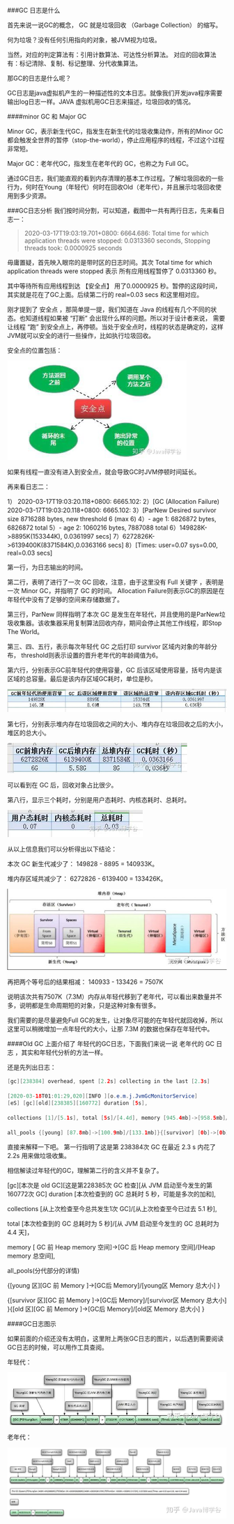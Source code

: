 ###GC 日志是什么

首先来说一说GC的概念， GC 就是垃圾回收 （Garbage Collection） 的缩写。

何为垃圾？没有任何引用指向的对象，被JVM视为垃圾。

当然，对应的判定算法有：引用计数算法、可达性分析算法。 对应的回收算法有：标记清除、复制、标记整理、分代收集算法。

那GC的日志是什么呢？

GC日志是java虚拟机产生的一种描述性的文本日志。就像我们开发java程序需要输出log日志一样。JAVA 虚拟机用GC日志来描述，垃圾回收的情况。

####minor GC 和 Major GC

Minor GC，表示新生代GC，指发生在新生代的垃圾收集动作，所有的Minor GC都会触发全世界的暂停（stop-the-world），停止应用程序的线程，不过这个过程非常短。

Major GC：老年代GC，指发生在老年代的 GC，也称之为 Full GC。

通过GC日志，我们能直观的看到内存清理的基本工作过程。了解垃圾回收的一些行为，何时在Young（年轻代）何时在回收Old（老年代），并且展示垃圾回收使用到多少资源。

###GC日志分析
我们按时间分割，可以知道，截图中一共有两行日志，先来看日志一：

>2020-03-17T19:03:19.701+0800: 6664.686: Total time for which application threads were stopped: 0.0313360 seconds, Stopping threads took: 0.0000925 seconds

毋庸置疑，首先映入眼帘的是带时区的日志时间。其次 Total time for which application threads were stopped 表示 所有应用线程暂停了 0.0313360 秒。

其中等待所有应用线程到达 【安全点】 用了0.0000925 秒。暂停的这段时间，其实就是花在了GC上面。后续第二行的 real=0.03 secs 和这里相对应。

刚才提到了 安全点 ，那简单提一提，我们知道在 Java 的线程有几个不同的状态。也知道线程如果被 “打断” 会出现什么样的问题。所以对于设计者来说，
需要让线程 “跑” 到安全点上，再停顿。当处于安全点时，线程的状态是确定的，这样JVM就可以安全的进行一些操作，比如执行垃圾回收。

安全点的位置包括：

![](2.7.6/1.jpg)


如果有线程一直没有进入到安全点，就会导致GC时JVM停顿时间延长。

再来看日志二：

1） 2020-03-17T19:03:20.118+0800: 6665.102:
2）[GC (Allocation Failure) 2020-03-17T19:03:20.118+0800: 6665.102: 
3）[ParNew Desired survivor size 8716288 bytes, new threshold 6 (max 6)
4）- age   1:    6826872 bytes,    6826872 total
5）- age   2:    1060216 bytes,    7887088 total
6）149828K->8895K(153344K), 0.0361997 secs] 
7）6272826K->6139400K(8371584K),0.0363166 secs]
8）[Times: user=0.07 sys=0.00, real=0.03 secs]

第一行，为日志输出的时间。

第二行，表明了进行了一次 GC 回收，注意，由于这里没有 Full 关键字 ，表明是一次 Minor GC，并指明了 GC 的时间。 Allocation Failure则表示GC的原因是在年轻代中没有了足够的空间来存储数据了。

第三行，ParNew 同样指明了本次 GC 是发生在年轻代，并且使用的是ParNew垃圾收集器。该收集器采用复制算法回收内存，期间会停止其他工作线程，即Stop The World。

第三、四、五行，表示每次年轻代 GC 之后打印 survivor 区域内对象的年龄分布， threshold则表示设置的晋升老年代的年龄阈值为6。

第六行，分别表示GC前年轻代的使用容量，GC 后该区域使用容量，括号内是该区域的总容量。最后是该内存区域GC耗时，单位是秒。

![](2.7.6/2.jpg)

第七行，分别表示堆内存在垃圾回收之间的大小、堆内存在垃圾回收之后的大小，堆区的总大小。

![](2.7.6/3.jpg)

可以看到在 GC 后，回收对象占比很少。

第八行，显示三个耗时，分别是用户态耗时、内核态耗时、总耗时。

![](2.7.6/4.jpg)

从以上信息我们可以分析得出以下结论：

本次 GC 新生代减少了： 149828 - 8895 = 140933K。

堆内存区域共减少了： 6272826 - 6139400 = 133426K。

![](2.7.6/5.jpg)

再把两个等号后的结果相减： 140933 - 133426 = 7507K

说明该次共有7507K（7.3M）内存从年轻代移到了老年代，可以看出来数量并不多，说明都是生命周期短的对象，只是这种对象有很多。

我们需要的是尽量避免Full GC的发生，让对象尽可能的在年轻代就回收掉，所以这里可以稍微增加一点年轻代的大小，让那 7.3M 的数据也保存在年轻代中。

####Old GC
上面介绍了 年轻代的GC日志，下面我们来说一说 老年代的 GC 日志 ，其实和年轻代分析的方法一样。

还是先列出日志：

```java
[gc][238384] overhead, spent [2.2s] collecting in the last [2.3s]

[2020-03-18T01:01:29,020][INFO ][o.e.m.j.JvmGcMonitorService]
[eS] [gc][old][238385][160772] duration [5s], 

collections [1]/[5.1s], total [5s]/[4.4d], memory [945.4mb]->[958.5mb]/[1007.3mb],

all_pools {[young] [87.8mb]->[100.9mb]/[133.1mb]}{[survivor] [0b]->[0b]/[16.6mb]}{[old] [857.6mb]->[857.6mb]/[857.6mb]}
```
直接来解释一下吧。 第一行指明了这是第 238384次 GC 在最近 2.3 s 内花了 2.2s 用来做垃圾收集。

相信解读过年轻代的GC，理解第二行的含义并不复杂了。

[gc][本次是 old GC][这是第228385次 GC 检查][从 JVM 启动至今发生的第 160772次 GC] duration [本次检查到的 GC 总耗时 5 秒，可能是多次的加和],

collections [从上次检查至今总共发生1次 GC]/[从上次检查至今已过去 5.1 秒],

total [本次检查到的 GC 总耗时为 5 秒]/[从 JVM 启动至今发生的 GC 总耗时为 4.4 天]，

memory [ GC 前 Heap memory 空间]->[GC 后 Heap memory 空间]/[Heap memory 总空间],

all_pools(分代部分的详情)

{[young 区][GC 前 Memory ]->[GC后 Memory]/[young区 Memory 总大小] }

{[survivor 区][GC 前 Memory ]->[GC后 Memory]/[survivor区 Memory 总大小] }{[old 区][GC 前 Memory ]->[GC后 Memory]/[old区 Memory 总大小] }


####GC日志图示

如果前面的介绍还没有太明白，这里附上两张GC日志的图片，以后遇到需要阅读GC日志的时候，可以用作工具查阅。

年轻代：

![](2.7.6/7.jpg)

老年代：

![](2.7.6/8.jpg)
